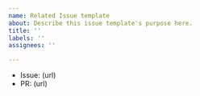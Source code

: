```yaml
---
name: Related Issue template
about: Describe this issue template's purpose here.
title: ''
labels: ''
assignees: ''

---
```


- Issue: (url)
- PR: (url)
